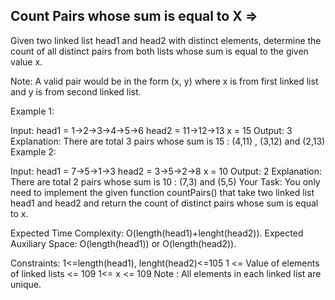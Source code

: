 Count Pairs whose sum is equal to X  =>
-----------------------------------


Given two linked list head1 and head2 with distinct elements, determine the count of all distinct pairs from both lists whose sum is equal to the given value x.

Note: A valid pair would be in the form (x, y) where x is from first linked list and y is from second linked list.

Example 1:

Input:
head1 = 1->2->3->4->5->6
head2 = 11->12->13
x = 15
Output: 3
Explanation: There are total 3 pairs whose sum is 15 : (4,11) , (3,12) and (2,13)
Example 2:

Input:
head1 = 7->5->1->3
head2 = 3->5->2->8
x = 10
Output: 2
Explanation: There are total 2 pairs whose sum is 10 : (7,3) and (5,5)
Your Task:
You only need to implement the given function countPairs() that take two linked list head1 and head2 and return the count of distinct pairs whose sum is equal to x.

Expected Time Complexity: O(length(head1)+lenght(head2)).
Expected Auxiliary Space: O(length(head1)) or O(length(head2)).

Constraints:
1<=length(head1), lenght(head2)<=105
1 <= Value of elements of  linked lists <= 109
1<= x <= 109
Note : All elements in each linked list are unique.

